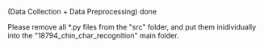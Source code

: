 (Data Collection + Data Preprocessing) done

Please remove all *.py files from the "src" folder, and put them inidividually into the "18794_chin_char_recognition" main folder.
